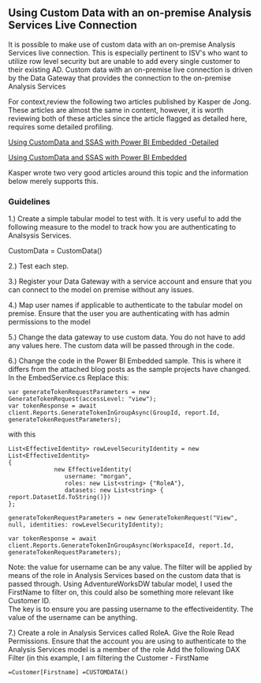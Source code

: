 ## Using Custom Data with an on-premise Analysis Services Live Connection

It is possible to make use of custom data with an on-premise Analysis Services live connection. This is especially pertinent to ISV's who want to utilize row level security but are unable to add every single customer to their existing AD. Custom data with an on-premise live connection is driven by the Data Gateway that provides the connection to the on-premise Analysis Services

For context,review the following two articles published by Kasper de Jong. These articles are almost the same in content, however, it is worth reviewing both of these articles since the article flagged as detailed here, requires some detailed profiling.

[Using CustomData and SSAS with Power BI Embedded -Detailed](https://www.kasperonbi.com/using-customdata-and-ssas-with-power-bi-embedded)

[Using CustomData and SSAS with Power BI Embedded](https://www.businessintelligenceinfo.com/business-intelligence/self-service-bi/using-customdata-and-ssas-with-power-bi-embedded)

Kasper wrote two very good articles around this topic and the information below  merely supports this. 

### Guidelines

1.) Create a simple tabular model to test with. It is very useful to add the following measure to the model to track how you are authenticating to Analsysis Services.

CustomData = CustomData()

2.) Test each step. 

3.) Register your Data Gateway with a service account and ensure that you can connect to the model on premise without any issues. 

4.) Map user names if applicable to authenticate to the tabular model on premise.  Ensure that the user you are authenticating with has admin permissions to the model

5.) Change the data gateway to use custom data. You do not have to add any values here. The custom data will be passed through in the code. 

6.) Change the code in the Power BI Embedded sample. This is where it differs from the attached blog posts as the sample projects have changed. 
    In the EmbedService.cs
    Replace this:
    
    var generateTokenRequestParameters = new GenerateTokenRequest(accessLevel: "view");
    var tokenResponse = await client.Reports.GenerateTokenInGroupAsync(GroupId, report.Id, generateTokenRequestParameters);
 
   with this
    
    List<EffectiveIdentity> rowLevelSecurityIdentity = new List<EffectiveIdentity>
    {
                 new EffectiveIdentity(
                    username: "morgan",
                    roles: new List<string> {"RoleA"},
                    datasets: new List<string> { report.DatasetId.ToString()})
    };

    generateTokenRequestParameters = new GenerateTokenRequest("View", null, identities: rowLevelSecurityIdentity);
    
    var tokenResponse = await client.Reports.GenerateTokenInGroupAsync(WorkspaceId, report.Id, generateTokenRequestParameters);
    
   Note: the value for username can be any value. The filter will be applied by means of the role in Analysis Services based on the custom data that is          passed through. Using AdventureWorksDW tabular model, I used the FirstName to filter on, this could also be something more relevant like Customer ID.  
   The key is to ensure you are passing username to the effectiveidentity. The value of the username can be anything.

7.) Create a role in Analysis Services called RoleA. Give the Role Read Permissions.
    Ensure that the account you are using to authenticate to the Analysis Services model is a member of the role
    Add the following DAX Filter (in this example, I am filtering the Customer - FirstName 
    
    =Customer[Firstname] =CUSTOMDATA()
    


